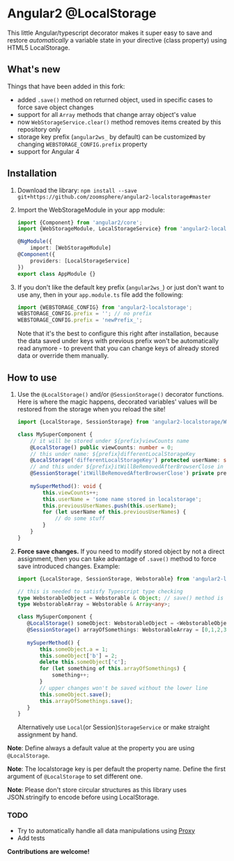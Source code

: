 # Angular2 @LocalStorage

This little Angular/typescript decorator makes it super easy to save and restore *automatically* a variable state in your
directive (class property) using HTML5 LocalStorage.

## What's new

Things that have been added in this fork:
- added `.save()` method on returned object, used in specific cases to force save object changes
- support for all `Array` methods that change array object's value
- now `WebStorageService.clear()` method removes items created by this repository only
- storage key prefix (`angular2ws_` by default) can be customized by changing `WEBSTORAGE_CONFIG.prefix` property
- support for Angular 4

## Installation

1. Download the library: `npm install --save git+https://github.com/zoomsphere/angular2-localstorage#master`
2. Import the WebStorageModule in your app module:
    ```typescript
    import {Component} from 'angular2/core';
    import {WebStorageModule, LocalStorageService} from 'angular2-localstorage';

    @NgModule({
        import: [WebStorageModule]
    @Component({
        providers: [LocalStorageService]
    })
    export class AppModule {}
    ```

3. If you don't like the default key prefix (`angular2ws_`) or just don't want to use any, then in your `app.module.ts` file add the following:
    ```typescript
    import {WEBSTORAGE_CONFIG} from 'angular2-localstorage';
    WEBSTORAGE_CONFIG.prefix = ''; // no prefix
    WEBSTORAGE_CONFIG.prefix = 'newPrefix_';
    ```
    Note that it's the best to configure this right after installation, because the data saved under keys with previous prefix won't be automatically read anymore - to prevent that you can change keys of already stored data or override them manually.

## How to use

1. Use the `@LocalStorage()` and/or `@SessionStorage()` decorator functions. Here is where the magic happens, decorated variables' values will be restored from the storage when you reload the site!
    ```typescript
    import {LocalStorage, SessionStorage} from 'angular2-localstorage/WebStorage';
    
    class MySuperComponent {
        // it will be stored under ${prefix}viewCounts name
        @LocalStorage() public viewCounts: number = 0;
        // this under name: ${prefix}differentLocalStorageKey
        @LocalStorage('differentLocalStorageKey') protected userName: string = '';
        // and this under ${prefix}itWillBeRemovedAfterBrowserClose in session storage
        @SessionStorage('itWillBeRemovedAfterBrowserClose') private previousUserNames: Array<string> = [];
     
        mySuperMethod(): void {
            this.viewCounts++;
            this.userName = 'some name stored in localstorage';
            this.previousUserNames.push(this.userName);
            for (let userName of this.previousUserNames) {
                // do some stuff
            }
        } 
    }
    ```

2. **Force save changes.** If you need to modify stored object by not a direct assignment, then you can take advantage of `.save()` method to force save introduced changes. Example:
    ```typescript
    import {LocalStorage, SessionStorage, Webstorable} from 'angular2-localstorage';

    // this is needed to satisfy Typescript type checking
    type WebstorableObject = Webstorable & Object; // save() method is declared in the Webstorable interface
    type WebstorableArray = Webstorable & Array<any>;

    class MySuperComponent {
       @LocalStorage() someObject: WebstorableObject = <WebstorableObject>{};
       @SessionStorage() arrayOfSomethings: WebstorableArray = [0,1,2,3,4];
       
       mySuperMethod() {
           this.someObject.a = 1;
           this.someObject['b'] = 2;
           delete this.someObject['c'];
           for (let something of this.arrayOfSomethings) {
               something++;
           }
           // upper changes won't be saved without the lower line
           this.someObject.save();
           this.arrayOfSomethings.save();
       }
    }
    ```
    Alternatively use `Local`(or Session)`StorageService` or make straight assignment by hand.


**Note**: Define always a default value at the property you are using `@LocalStorage`.

**Note**: The localstorage key is per default the property name. Define the first argument of `@LocalStorage` to set different one.

**Note**: Please don't store circular structures as this library uses JSON.stringify to encode before using LocalStorage.

### TODO
- Try to automatically handle all data manipulations using [Proxy](https://developer.mozilla.org/en-US/docs/Web/JavaScript/Reference/Global_Objects/Proxy)
- Add tests

**Contributions are welcome!**
